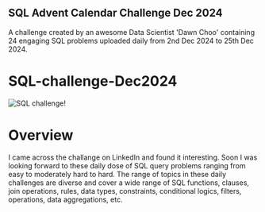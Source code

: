 ## SQL Advent Calendar Challenge Dec 2024
A challenge created by an awesome Data Scientist 'Dawn Choo' containing 24 engaging SQL problems uploaded daily from 2nd Dec 2024  to 25th Dec 2024.

# SQL-challenge-Dec2024

![SQL challenge!](https://miro.medium.com/v2/resize:fit:828/format:webp/1*YZUmS1ReyXWBLdUN09a3JA.jpeg)

# Overview
I came across the challange on LinkedIn and found it interesting. Soon I was looking forward to these daily dose of SQL query problems ranging from easy to moderately hard to hard.
The range of topics in these daily challenges are diverse and cover a wide range of SQL functions, clauses, join operations, rules, data types, constraints, conditional logics, filters, operations, data aggregations, etc.
